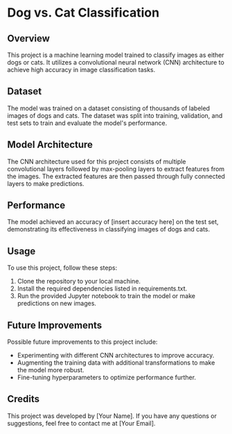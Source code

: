 # Dog vs. Cat Classification

## Overview
This project is a machine learning model trained to classify images as either dogs or cats. It utilizes a convolutional neural network (CNN) architecture to achieve high accuracy in image classification tasks.

## Dataset
The model was trained on a dataset consisting of thousands of labeled images of dogs and cats. The dataset was split into training, validation, and test sets to train and evaluate the model's performance.

## Model Architecture
The CNN architecture used for this project consists of multiple convolutional layers followed by max-pooling layers to extract features from the images. The extracted features are then passed through fully connected layers to make predictions.

## Performance
The model achieved an accuracy of [insert accuracy here] on the test set, demonstrating its effectiveness in classifying images of dogs and cats.

## Usage
To use this project, follow these steps:
1. Clone the repository to your local machine.
2. Install the required dependencies listed in requirements.txt.
3. Run the provided Jupyter notebook to train the model or make predictions on new images.

## Future Improvements
Possible future improvements to this project include:
- Experimenting with different CNN architectures to improve accuracy.
- Augmenting the training data with additional transformations to make the model more robust.
- Fine-tuning hyperparameters to optimize performance further.

## Credits
This project was developed by [Your Name]. If you have any questions or suggestions, feel free to contact me at [Your Email].


